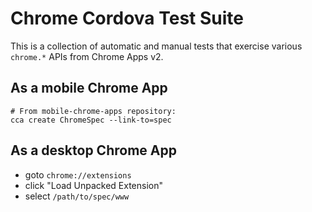 # Chrome Cordova Test Suite

This is a collection of automatic and manual tests that exercise various `chrome.*` APIs from Chrome Apps v2.

## As a mobile Chrome App

    # From mobile-chrome-apps repository:
    cca create ChromeSpec --link-to=spec

## As a desktop Chrome App

* goto `chrome://extensions`
* click "Load Unpacked Extension"
* select `/path/to/spec/www`
